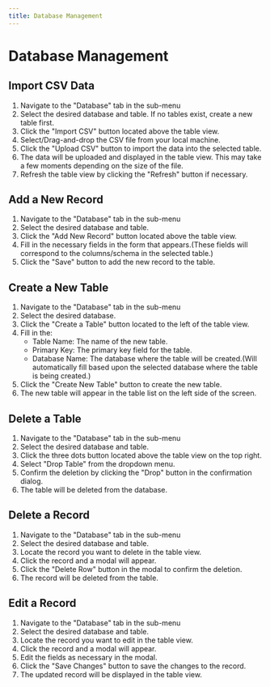 ```yaml
---
title: Database Management
---
```


# Database Management

## Import CSV Data
1. Navigate to the "Database" tab in the sub-menu
2. Select the desired database and table. If no tables exist, create a new table first.
3. Click the "Import CSV" button located above the table view.
4. Select/Drag-and-drop the CSV file from your local machine.
5. Click the "Upload CSV" button to import the data into the selected table.
6. The data will be uploaded and displayed in the table view. This may take a few moments depending on the size of the file.
7. Refresh the table view by clicking the "Refresh" button if necessary.

## Add a New Record
1. Navigate to the "Database" tab in the sub-menu
2. Select the desired database and table.
3. Click the "Add New Record" button located above the table view.
4. Fill in the necessary fields in the form that appears.(These fields will correspond to the columns/schema in the selected table.)
5. Click the "Save" button to add the new record to the table.

## Create a New Table
1. Navigate to the "Database" tab in the sub-menu
2. Select the desired database.
3. Click the "Create a Table" button located to the left of the table view.
4. Fill in the: 
   - Table Name: The name of the new table.
   - Primary Key: The primary key field for the table.
   - Database Name: The database where the table will be created.(Will automatically fill based upon the selected database where the table is being created.)
5. Click the "Create New Table" button to create the new table.
6. The new table will appear in the table list on the left side of the screen.

## Delete a Table
1. Navigate to the "Database" tab in the sub-menu
2. Select the desired database and table.
3. Click the three dots button located above the table view on the top right.
4. Select "Drop Table" from the dropdown menu.
5. Confirm the deletion by clicking the "Drop" button in the confirmation dialog.
6. The table will be deleted from the database.

## Delete a Record
1. Navigate to the "Database" tab in the sub-menu
2. Select the desired database and table.
3. Locate the record you want to delete in the table view.
4. Click the record and a modal will appear.
5. Click the "Delete Row" button in the modal to confirm the deletion.
6. The record will be deleted from the table.


## Edit a Record
1. Navigate to the "Database" tab in the sub-menu
2. Select the desired database and table.
3. Locate the record you want to edit in the table view.
4. Click the record and a modal will appear.
5. Edit the fields as necessary in the modal.
6. Click the "Save Changes" button to save the changes to the record.
7. The updated record will be displayed in the table view.
